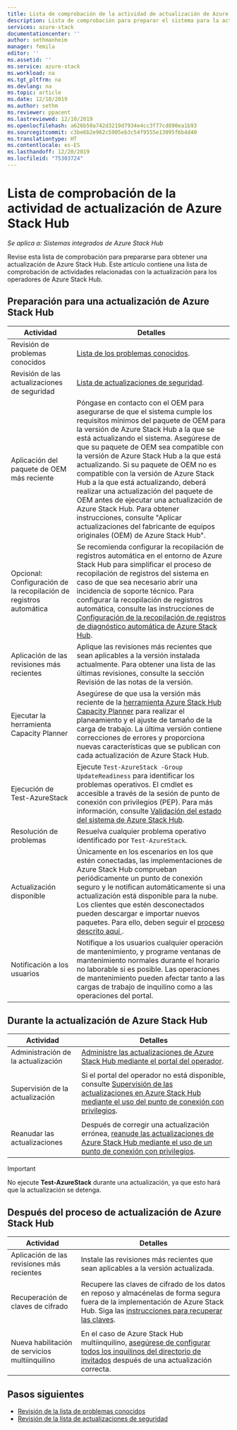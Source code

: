 ```yaml
---
title: Lista de comprobación de la actividad de actualización de Azure Stack Hub | Microsoft Docs
description: Lista de comprobación para preparar el sistema para la actualización más reciente de Azure Stack Hub.
services: azure-stack
documentationcenter: ''
author: sethmanheim
manager: femila
editor: ''
ms.assetid: ''
ms.service: azure-stack
ms.workload: na
ms.tgt_pltfrm: na
ms.devlang: na
ms.topic: article
ms.date: 12/10/2019
ms.author: sethm
ms.reviewer: ppacent
ms.lastreviewed: 12/10/2019
ms.openlocfilehash: a626b50a742d3219d7934e4cc3f77cd890ea1b93
ms.sourcegitcommit: c3be6b2e962c5905eb3c54f9555e13095f6b4d40
ms.translationtype: HT
ms.contentlocale: es-ES
ms.lasthandoff: 12/20/2019
ms.locfileid: "75303724"
---
```

# <a name="azure-stack-hub-update-activity-checklist"></a>Lista de comprobación de la actividad de actualización de Azure Stack Hub

*Se aplica a: Sistemas integrados de Azure Stack Hub*

Revise esta lista de comprobación para prepararse para obtener una actualización de Azure Stack Hub. Este artículo contiene una lista de comprobación de actividades relacionadas con la actualización para los operadores de Azure Stack Hub.

## <a name="prepare-for-azure-stack-hub-update"></a>Preparación para una actualización de Azure Stack Hub

| Actividad                     | Detalles                                                   |
|------------------------------|-----------------------------------------------------------|
| Revisión de problemas conocidos     | [Lista de los problemas conocidos](known-issues.md).                |
| Revisión de las actualizaciones de seguridad | [Lista de actualizaciones de seguridad](release-notes-security-updates.md).      |
| Aplicación del paquete de OEM más reciente | Póngase en contacto con el OEM para asegurarse de que el sistema cumple los requisitos mínimos del paquete de OEM para la versión de Azure Stack Hub a la que se está actualizando el sistema. Asegúrese de que su paquete de OEM sea compatible con la versión de Azure Stack Hub a la que está actualizando. Si su paquete de OEM no es compatible con la versión de Azure Stack Hub a la que está actualizando, deberá realizar una actualización del paquete de OEM antes de ejecutar una actualización de Azure Stack Hub. Para obtener instrucciones, consulte "Aplicar actualizaciones del fabricante de equipos originales (OEM) de Azure Stack Hub". |
| Opcional: Configuración de la recopilación de registros automática | Se recomienda configurar la recopilación de registros automática en el entorno de Azure Stack Hub para simplificar el proceso de recopilación de registros del sistema en caso de que sea necesario abrir una incidencia de soporte técnico. Para configurar la recopilación de registros automática, consulte las instrucciones de [Configuración de la recopilación de registros de diagnóstico automática de Azure Stack Hub](azure-stack-configure-automatic-diagnostic-log-collection.md). |
| Aplicación de las revisiones más recientes | Aplique las revisiones más recientes que sean aplicables a la versión instalada actualmente. Para obtener una lista de las últimas revisiones, consulte la sección Revisión de las notas de la versión. |
| Ejecutar la herramienta Capacity Planner | Asegúrese de que usa la versión más reciente de la [herramienta Azure Stack Hub Capacity Planner](azure-stack-capacity-planning-overview.md) para realizar el planeamiento y el ajuste de tamaño de la carga de trabajo. La última versión contiene correcciones de errores y proporciona nuevas características que se publican con cada actualización de Azure Stack Hub. |
| Ejecución de Test-AzureStack | Ejecute `Test-AzureStack -Group UpdateReadiness` para identificar los problemas operativos. El cmdlet es accesible a través de la sesión de punto de conexión con privilegios (PEP). Para más información, consulte [Validación del estado del sistema de Azure Stack Hub](azure-stack-diagnostic-test.md). |
| Resolución de problemas | Resuelva cualquier problema operativo identificado por `Test-AzureStack`. |
| Actualización disponible | Únicamente en los escenarios en los que estén conectadas, las implementaciones de Azure Stack Hub comprueban periódicamente un punto de conexión seguro y le notifican automáticamente si una actualización está disponible para la nube. Los clientes que estén desconectados pueden descargar e importar nuevos paquetes. Para ello, deben seguir el [proceso descrito aquí ](azure-stack-apply-updates.md). |
| Notificación a los usuarios | Notifique a los usuarios cualquier operación de mantenimiento, y programe ventanas de mantenimiento normales durante el horario no laborable si es posible. Las operaciones de mantenimiento pueden afectar tanto a las cargas de trabajo de inquilino como a las operaciones del portal. |

## <a name="during-azure-stack-hub-update"></a>Durante la actualización de Azure Stack Hub

| Actividad | Detalles |
|--------------------|------------------------------------------------------------------------------------------------------|
| Administración de la actualización |[Administre las actualizaciones de Azure Stack Hub mediante el portal del operador](azure-stack-updates.md). |
|  |  |
| Supervisión de la actualización | Si el portal del operador no está disponible, consulte [Supervisión de las actualizaciones en Azure Stack Hub mediante el uso del punto de conexión con privilegios](azure-stack-monitor-update.md). |
|  |  |
| Reanudar las actualizaciones | Después de corregir una actualización errónea, [reanude las actualizaciones de Azure Stack Hub mediante el uso de un punto de conexión con privilegios](azure-stack-monitor-update.md). |

> [!IMPORTANT]  
> No ejecute **Test-AzureStack** durante una actualización, ya que esto hará que la actualización se detenga.

## <a name="after-azure-stack-hub-update"></a>Después del proceso de actualización de Azure Stack Hub

| Actividad | Detalles |
|--------------------------|----------------------------------------------------------------------------------------------------------------------------------------------------------------|
| Aplicación de las revisiones más recientes | Instale las revisiones más recientes que sean aplicables a la versión actualizada. |
| Recuperación de claves de cifrado | Recupere las claves de cifrado de los datos en reposo y almacénelas de forma segura fuera de la implementación de Azure Stack Hub. Siga las [instrucciones para recuperar las claves](azure-stack-security-bitlocker.md). |
|  |  |
| Nueva habilitación de servicios multiinquilino | En el caso de Azure Stack Hub multiinquilino, [asegúrese de configurar todos los inquilinos del directorio de invitados](azure-stack-enable-multitenancy.md#configure-guest-directory) después de una actualización correcta. |

## <a name="next-steps"></a>Pasos siguientes

- [Revisión de la lista de problemas conocidos](known-issues.md)
- [Revisión de la lista de actualizaciones de seguridad](release-notes-security-updates.md)
